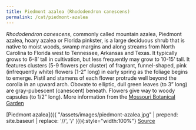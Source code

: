 ```yaml
---
title: Piedmont azalea (Rhododendron canescens)
permalink: /cat/piedmont-azalea
---
```


*Rhododendron canescens*, commonly called mountain azalea, Piedmont azalea, hoary azalea or Florida pinkster, is a large deciduous shrub that is native to moist woods, swamp margins and along streams from North Carolina to Florida west to Tennessee, Arkansas and Texas. It typically grows to 6-8’ tall in cultivation, but less frequently may grow to 10-15’ tall. It features clusters (5-9 flowers per cluster) of fragrant, funnel-shaped, pink (infrequently white) flowers (1-2” long) in early spring as the foliage begins to emerge. Pistil and stamens of each flower protrude well beyond the corolla in an upward arch. Obovate to elliptic, dull green leaves (to 3” long) are gray-pubescent (canescent) beneath. Flowers give way to woody capsules (to 1/2” long).
More information from the [Mossouri Botanical Garden](http://www.missouribotanicalgarden.org/PlantFinder/PlantFinderDetails.aspx?kempercode=c565)

[Piedmont azalea]({{ "/assets/images/piedmont-azalea.jpg" | prepend: site.baseurl | replace: '//', '/' }}){:style="width:100%"}
[Source](https://shadygardens.files.wordpress.com/2009/03/r-canescenscallawaymarch242009141.jpg)
